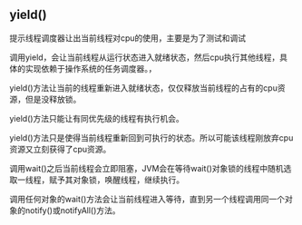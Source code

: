 ## yield()

提示线程调度器让出当前线程对cpu的使用，主要是为了测试和调试

调用yield，会让当前线程从运行状态进入就绪状态，然后cpu执行其他线程，具体的实现依赖于操作系统的任务调度器。，

yield()方法让当前的线程重新进入就绪状态，仅仅释放当前线程的占有的cpu资源，但是没释放锁。

yield()方法只能让有同优先级的线程有执行机会。

yield()方法只是使得当前线程重新回到可执行的状态。所以可能该线程刚放弃cpu资源又立刻获得了cpu资源。

调用wait()之后当前线程会立即阻塞，JVM会在等待wait()对象锁的线程中随机选取一线程，赋予其对象锁，唤醒线程，继续执行。

调用任何对象的wait()方法会让当前线程进入等待，直到另一个线程调用同一个对象的notify()或notifyAll()方法。
